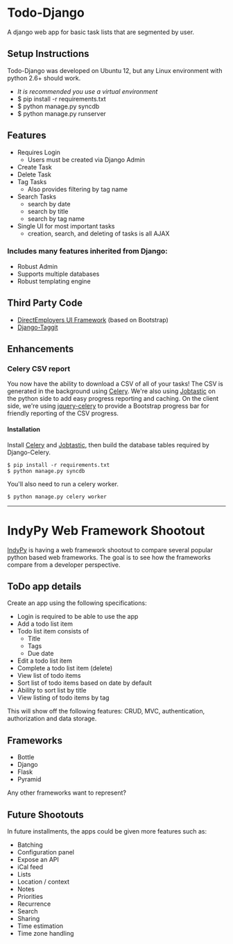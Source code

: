 # Todo-Django
A django web app for basic task lists that are segmented by user.

## Setup Instructions
Todo-Django was developed on Ubuntu 12, but any Linux environment with python 2.6+ should work.
- *It is recommended you use a virtual environment*
- $ pip install -r requirements.txt
- $ python manage.py syncdb
- $ python manage.py runserver

## Features
- Requires Login
  - Users must be created via Django Admin
- Create Task
- Delete Task
- Tag Tasks
  - Also provides filtering by tag name
- Search Tasks
  - search by date
  - search by title
  - search by tag name
- Single UI for most important tasks
  - creation, search, and deleting of tasks is all AJAX

### Includes many features inherited from Django:
  - Robust Admin
  - Supports multiple databases
  - Robust templating engine

## Third Party Code
- [DirectEmployers UI Framework](https://github.com/DirectEmployers/UI-Framework) (based on Bootstrap)
- [Django-Taggit](https://github.com/alex/django-taggit)

## Enhancements

### Celery CSV report

You now have the ability to download a CSV of all of your tasks!
The CSV is generated in the background using
[Celery](http://www.celeryproject.org/).
We're also using [Jobtastic](http://policystat.github.io/jobtastic/)
on the python side to add easy progress reporting and caching.
On the client side, we're using
[jquery-celery](https://github.com/PolicyStat/jquery-celery)
to provide a Bootstrap progress bar for friendly reporting of the CSV progress.

#### Installation

Install [Celery](http://www.celeryproject.org/)
and [Jobtastic](http://policystat.github.io/jobtastic/),
then build the database tables required by Django-Celery.

    $ pip install -r requirements.txt
    $ python manage.py syncdb

You'll also need to run a celery worker.

    $ python manage.py celery worker


-----------------------------
# IndyPy Web Framework Shootout

[IndyPy](http://www.meetup.com/python-182/) is having  a web framework shootout to compare several popular python based web frameworks. The goal is to see how the frameworks compare from a developer perspective.

## ToDo app details

Create an app using the following specifications:

- Login is required to be able to use the app
- Add a todo list item
- Todo list item consists of
  - Title
  - Tags
  - Due date
- Edit a todo list item
- Complete a todo list item (delete)
- View list of todo items
- Sort list of todo items based on date by default
- Ability to sort list by title
- View listing of todo items by tag

This will show off the following features: CRUD, MVC, authentication, authorization and data storage.

## Frameworks

- Bottle
- Django
- Flask
- Pyramid

Any other frameworks want to represent?

## Future Shootouts

In future installments, the apps could be given more features such as:

- Batching
- Configuration panel
- Expose an API
- iCal feed
- Lists
- Location / context
- Notes
- Priorities
- Recurrence
- Search
- Sharing
- Time estimation
- Time zone handling
